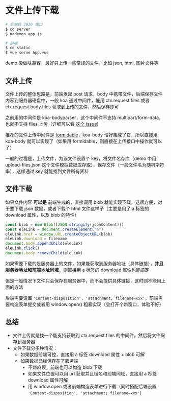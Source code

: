 # 文件上传下载

```bash
# 后端启 2020 端口
$ cd server
$ nodemon app.js

# 前端
$ cd static
$ vue serve App.vue
```

demo 没做啥兼容，最好只上传一些常规的文件，比如 json, html, 图片文件等

## 文件上传

文件上传的整体思路是，前端发起 post 请求，body 中携带文件，后端保存文件内容到服务器硬盘中，一般 koa 通过中间件，能用 ctx.request.files 或者 ctx.request.body.files 获取到上传的文件，然后保存即可

之前用的中间件是 koa-bodyparser，这个中间件不支持 multipart/form-data，也就不支持 files 上传（详细可以看 [这个 issue](https://github.com/koajs/bodyparser/issues/94))

推荐的文件上传中间件是 [formidable](https://www.npmjs.com/package/formidable)，koa-body 恰好集成了它，所以直接用 koa-body 就可以实现了（如果用 formidable，则直接在上传接口中操作就可以了）

一般的过程是，上传文件，为该文件设置个 key，将文件名存库（demo 中用 upload-files.json 这个文件模拟数据库存取），保存文件（一般文件名为随机字符串），这样通过 key 就能找到文件所有资料

## 文件下载

如果文件内容 **可以是** 前端生成的，直接调用 blob 就能实现下载，这很方便，对于要下载 json 数据，或者下载个 html 文件这样子（主要是用了 a 标签的 download 属性，以及 blob 的特性）

```js
const blob = new Blob([JSON.stringify(jsonContent)])
const eleLink = document.createElement("a")
eleLink.href = window.URL.createObjectURL(blob)
eleLink.download = filename
document.body.appendChild(eleLink)
eleLink.click()
document.body.removeChild(eleLink)
```

如果需要下载的是服务器上的文件，如果能获取到服务器地址（具体链接），**并且服务器地址和前端地址同域**，则直接用 a 标签的 download 属性也能搞定

但是一般情况下文件只会保存在服务器中，而不会提供具体链接，这时则不能用上面的方法

后端需要设置 `'Content-disposition', 'attachment; filename=xxx'`，前端需要构造表单提交或者用 window.open() 粗暴实现（会打开个新窗口，体验不好）

## 总结

* 文件上传就是找一个能支持获取到 ctx.request.files 的中间件，然后将文件保存到服务器
* 文件下载分多种情况：
  * 如果数据前端可控，直接用 a 标签 download 属性 + blob 可解
  * 如果数据已经保存在了服务端
    * 不嫌麻烦，前端也可以构造 blob 下载
    * 如果文件位置可以用 url 获取并且域名和前端同域，直接用 a 标签 download 属性可解
    * 用 window.open 或者前端构造表单进行下载（同时搭配后端设置 `'Content-disposition', 'attachment; filename=xxx'`）
